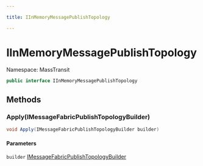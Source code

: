 ```yaml
---

title: IInMemoryMessagePublishTopology

---
```


# IInMemoryMessagePublishTopology

Namespace: MassTransit

```csharp
public interface IInMemoryMessagePublishTopology
```

## Methods

### **Apply(IMessageFabricPublishTopologyBuilder)**

```csharp
void Apply(IMessageFabricPublishTopologyBuilder builder)
```

#### Parameters

`builder` [IMessageFabricPublishTopologyBuilder](../masstransit-configuration/imessagefabricpublishtopologybuilder)<br/>

